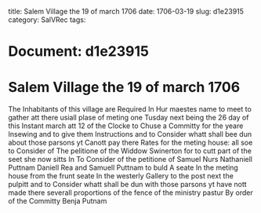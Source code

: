 title: Salem Village the 19 of march 1706
date: 1706-03-19
slug: d1e23915
category: SalVRec
tags: 




# Document: d1e23915


# Salem Village the 19 of march 1706

The Inhabitants of this village are Required In Hur maestes name to meet to gather att there usiall plase of meting one Tusday next being the 26 day of this Instant march att 12 of the Clocke to Chuse a Committy for the yeare Insewing and to give them Instructions and to Consider whatt shall bee dun about those parsons yt Canott pay there Rates for the meting house: all soe to Consider of The pelitione of the Widdow Swinerton for to cutt part of the seet she now sitts In To Consider of the petitione of Samuel Nurs Nathaniell Puttnam Daniell Rea and Samuell Puttnam to buld A seate In the meting house from the frunt seate In the westerly Gallery to the post next the pulpitt and to Consider whatt shall be dun with those parsons yt have nott made there severall proportions of the fence of the ministry pastur By order of the Committy Benja Putnam
